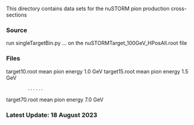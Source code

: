 This directory contains data sets for the nuSTORM pion production cross-sections

### Source
    
run singleTargetBin.py ... on the nuSTORMTarget_100GeV_HPosAll.root file

### Files

target10.root			mean pion energy 1.0 GeV
target15.root			mean pion energy 1.5 GeV

			......

target70.root			mean pion energy 7.0 GeV

### Latest Update:    18 August 2023